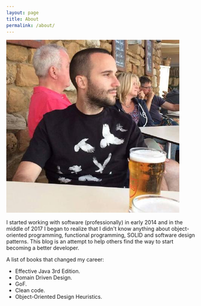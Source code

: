 ```yaml
---
layout: page
title: About
permalink: /about/
---
```

![Nicolas Vargas Ortega](/assets/nico_perfil.jpeg)

I started working with software (professionally) in early 2014 and in the middle of 2017 I began to realize that I didn't know anything about object-oriented programming, functional programming, SOLID and software design patterns. This blog is an attempt to help others find the way to start becoming a better developer.

A list of books that changed my career:

* Effective Java 3rd Edition.
* Domain Driven Design.
* GoF.
* Clean code.
* Object-Oriented Design Heuristics.
